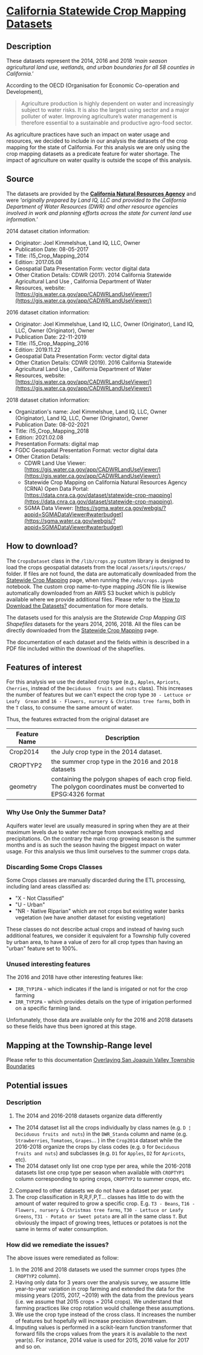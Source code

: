 # [California Statewide Crop Mapping Datasets](https://data.cnra.ca.gov/dataset/statewide-crop-mapping)
## Description
These datasets represent the 2014, 2016 and 2018 _'main season agricultural land use, wetlands, and urban boundaries 
for all 58 counties in California.'_

According to the OECD (Organisation for Economic Co-operation and Development), 
> Agriculture production is highly dependent on water and increasingly subject to water risks. It is also the largest 
> using sector and a major polluter of water. Improving agriculture’s water management is therefore essential to a 
> sustainable and productive agro-food sector.

As agriculture practices have such an impact on water usage and resources, we decided to include in our analysis
the datasets of the crop mapping for the state of California. For this analysis we are only using the crop
mapping datasets as a predicate feature for water shortage. The impact of agriculture on water quality is
outside the scope of this analysis.
## Source
The datasets are provided by the [__California Natural Resources Agency__](https://resources.ca.gov/) and were 
_'originally prepared by Land IQ, LLC and provided to the California Department of Water Resources (DWR) and other 
resource agencies involved in work and planning efforts across the state for current land use information.'_

2014 dataset citation information:
* Originator: Joel Kimmelshue, Land IQ, LLC, Owner
* Publication Date: 08-05-2017
* Title: i15_Crop_Mapping_2014
* Edition: 2017.05.08
* Geospatial Data Presentation Form: vector digital data
* Other Citation Details: CDWR (2017). 2014 California Statewide Agricultural Land Use , California Department of Water 
* Resources, website: [https://gis.water.ca.gov/app/CADWRLandUseViewer/](https://gis.water.ca.gov/app/CADWRLandUseViewer/)

2016 dataset citation information:
* Originator: Joel Kimmelshue, Land IQ, LLC, Owner (Originator), Land IQ, LLC, Owner (Originator), Owner
* Publication Date: 22-11-2019
* Title: i15_Crop_Mapping_2016
* Edition: 2019.11.22
* Geospatial Data Presentation Form: vector digital data
* Other Citation Details: CDWR (2019). 2016 California Statewide Agricultural Land Use , California Department of Water 
* Resources, website: [https://gis.water.ca.gov/app/CADWRLandUseViewer/](https://gis.water.ca.gov/app/CADWRLandUseViewer/)

2018 dataset citation information:
* Organization's name: Joel Kimmelshue, Land IQ, LLC, Owner (Originator), Land IQ, LLC, Owner (Originator), Owner
* Publication Date: 08-02-2021
* Title: i15_Crop_Mapping_2018
* Edition: 2021.02.08
* Presentation Formats: digital map
* FGDC Geospatial Presentation Format: vector digital data
* Other Citation Details: 
  * CDWR Land Use Viewer: [https://gis.water.ca.gov/app/CADWRLandUseViewer/](https://gis.water.ca.gov/app/CADWRLandUseViewer/) 
  * Statewide Crop Mapping on California Natural Resources Agency (CRNA) Open Data Portal: 
  [https://data.cnra.ca.gov/dataset/statewide-crop-mapping](https://data.cnra.ca.gov/dataset/statewide-crop-mapping). 
  * SGMA Data Viewer: [https://sgma.water.ca.gov/webgis/?appid=SGMADataViewer#waterbudget](https://sgma.water.ca.gov/webgis/?appid=SGMADataViewer#waterbudget)
## How to download?
The `CropsDataset` class in the `/lib/crops.py` custom library is designed to load the crops geospatial datasets from 
the local `/assets/inputs/crops/` folder. If files are not found, the data are automatically downloaded from the 
[Statewide Crop Mapping](https://data.cnra.ca.gov/dataset/statewide-crop-mapping) page, when running the 
`/eda/crops.ipynb` notebook. The custom crop name-to-type mapping JSON file is likewise automatically downloaded from
an AWS S3 bucket which is publicly available where we provide additional files.
Please refer to the [How to Download the Datasets?](doc/assets/download.md) documentation for more details.

The datasets used for this analysis are the _Statewide Crop Mapping GIS Shapefiles_ datasets for the years 2014, 2016, 
2018. All the files can be directly downloaded from the 
[Statewide Crop Mapping](https://data.cnra.ca.gov/dataset/statewide-crop-mapping) page.

The documentation of each dataset and the fields within is described in a PDF file included within the download of the
shapefiles.
## Features of interest
For this analysis we use the detailed crop type (e.g., `Apples`, `Apricots`, `Cherries`, instead of the `Deciduous 
fruits and nuts` class). This increases the number of features but we can't expect the crop type `30 - Lettuce or Leafy 
Grean` and `16 - Flowers, nursery & Christmas tree farms`, both in the `T` class, to consume the same amount of water.

Thus, the features extracted from the original dataset are

| Feature Name | Description                                                                                                     |
|--------------|-----------------------------------------------------------------------------------------------------------------|
| Crop2014     | the July crop type in the 2014 dataset.                                                                         |
| CROPTYP2     | the summer crop type in the 2016 and 2018 datasets                                                              |
| geometry     | containing the polygon shapes of each crop field. The polygon coordinates must be converted to EPSG:4326 format |


### Why Use Only the Summer Data?
Aquifers water level are usually measured in spring when they are at their maximum levels due to water recharge from
snowpack melting and precipitations. On the contrary the main crop growing season is the summer months and is as such
the season having the biggest impact on water usage. For this analysis we thus limit ourselves to the summer crops data.

### Discarding Some Crops Classes
Some Crops classes are manually discarded during the ETL processing, including land areas classified as:
* "X - Not Classified"
* "U - Urban"
* "NR - Native Riparian" which are not crops but existing water banks vegetation (we have another dataset for existing
vegetation)

These classes do not describe actual crops and instead of having such additional features, we consider it equivalent for
a Township fully covered by urban area, to have a value of zero for all crop types than having an "urban" feature set to 
100%.
 
### Unused interesting features
The 2016 and 2018 have other interesting features like:
* `IRR_TYP1PA` - which indicates if the land is irrigated or not for the crop farming
* `IRR_TYP2PA` - which provides details on the type of irrigation performed on a specific farming land.

Unfortunately, those data are available only for the 2016 and 2018 datasets so these fields have thus been 
ignored at this stage.
## Mapping at the Township-Range level
Please refer to this documentation [Overlaying San Joaquin Valley Township Boundaries](doc/etl/township_overlay.md)
## Potential issues
### Description
1. The 2014 and 2016-2018 datasets organize data differently
  * The 2014 dataset list all the crops individually by class names (e.g. `D ¦ Deciduous fruits and nuts`) in the 
`DWR_Standa` column and name (e.g. `Strawberries`, `Tomatoes`, `Grapes`... ) in the `Crop2014` dataset while the 
2016-2018 organize the crops by class codes (e.g. `D` for `Deciduous fruits and nuts`) and subclasses (e.g. `D1` for 
`Apples`, `D2` for `Apricots`, etc). 
  * The 2014 dataset only list one crop type per area, while the 2016-2018 datasets list one crop type per season when 
available with `CROPTYP1` column corresponding to spring crops, `CROPTYP2` to summer crops, etc.
2. Compared to other datasets we do not have a dataset per year.
3. The crop classification in R,R,F,P,T... classes has little to do with the amount of water required to grow a
specific crop. E.g. `T3 - Beans`, `T16 - Flowers, nursery & Christmas tree farms`, `T30 - Lettuce or Leafy Greens`, 
`T31 - Potato or Sweet potato` are all in the same class `T`. But obviously the impact of growing trees, lettuces or 
potatoes is not the same in terms of water consumption. 
### How did we remediate the issues?
The above issues were remediated as follow:
1. In the 2016 and 2018 datasets we used the summer crops types (the `CROPTYP2` column).
2. Having only data for 3 years over the analysis survey, we assume little year-to-year variation in crop farming and 
extended the data for the missing years (2015, 2017, ~2019) with the data from the previous years 
(i.e. we assume that 2015 crops = 2014 crops). We understand that farming practices like crop rotation would challenge
these assumptions.
3. We use the crop type instead of the cross class. It increases the number of features but hopefully will increase
precision downstream.
4. Imputing values is performed in a scikit-learn function transformer that forward fills the crops values from the 
years it is available to the next year(s). For instance, 2014 value is used for 2015, 2016 value for 2017 and so on.
